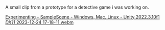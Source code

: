 A small clip from a prototype for a detective game i was working on.

[Experimenting - SampleScene - Windows, Mac, Linux - Unity 2022.3.10f1 _DX11_ 2023-12-24 17-18-11.webm](https://github.com/dgstrmn/Detective-Prototype/assets/45100431/b073a3bc-f6a5-40f5-92a4-d5c48c9082e5)
